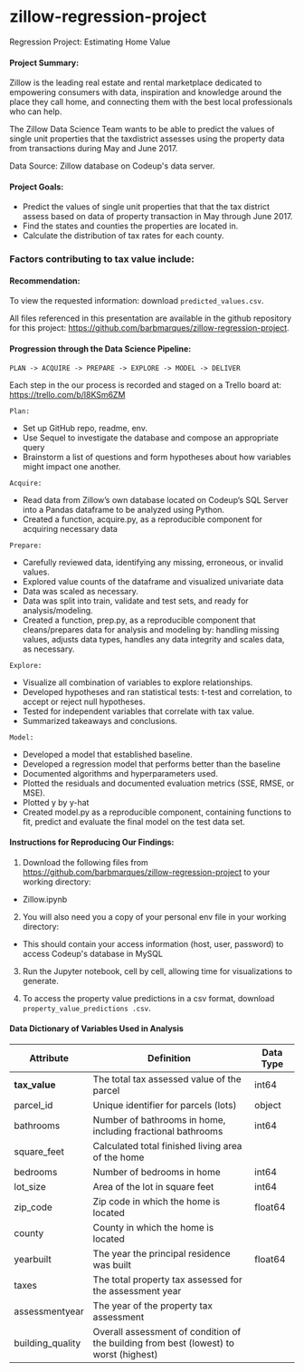 # zillow-regression-project
Regression Project: Estimating Home Value


#### Project Summary:

Zillow is the leading real estate and rental marketplace dedicated to empowering consumers with data, inspiration and knowledge around the place they call home, and connecting them with the best local professionals who can help. 

The Zillow Data Science Team wants to be able to predict the values of single unit properties that the taxdistrict assesses using the property data from transactions during May and June 2017. 

Data Source: Zillow database on Codeup's data server.

#### Project Goals:
- Predict the values of single unit properties that that the tax district assess based on data of property transaction in May through June 2017. 
- Find the states and counties the properties are located in.
- Calculate the distribution of tax rates for each county. 


### Factors contributing to tax value include:


#### Recommendation:


To view the requested information: download ```predicted_values.csv```. 

All files referenced in this presentation are available in the github repository for this project:   https://github.com/barbmarques/zillow-regression-project.


#### Progression through the Data Science Pipeline: 
``` PLAN -> ACQUIRE -> PREPARE -> EXPLORE -> MODEL -> DELIVER ```

Each step in the our process is recorded and staged on a Trello board at: https://trello.com/b/l8KSm6ZM

```Plan:```
- Set up GitHub repo, readme, env.
- Use Sequel to investigate the database and compose an appropriate query
- Brainstorm a list of questions and form hypotheses about how variables might impact one another. 

```Acquire:```
- Read data from Zillow’s own database located on Codeup’s SQL Server into a Pandas dataframe to be analyzed using Python.
- Created a function, acquire.py, as a reproducible component for acquiring necessary data

```Prepare:```
- Carefully reviewed data, identifying any missing, erroneous, or invalid values. 
- Explored value counts of the dataframe and visualized univariate data 
- Data was scaled as necessary.
- Data was split into train, validate and test sets, and ready for analysis/modeling.
- Created a function, prep.py, as a reproducible component that cleans/prepares data for analysis and modeling by: handling missing values, adjusts data types, handles any data integrity and scales data, as necessary.

```Explore:```
- Visualize all combination of variables to explore relationships.
- Developed hypotheses and ran statistical tests: t-test and correlation, to accept or reject null hypotheses.
- Tested for independent variables that correlate with tax value.
- Summarized takeaways and conclusions.

```Model:``` 
- Developed a model that established baseline.
- Developed a regression model that performs better than the baseline
- Documented algorithms and hyperparameters used.
- Plotted the residuals and documented evaluation metrics (SSE, RMSE, or MSE).
- Plotted y by y-hat
- Created model.py as a reproducible component, containing functions to fit, predict and evaluate the final model on the test data set. 


#### Instructions for Reproducing Our Findings:

1.  Download the following files from https://github.com/barbmarques/zillow-regression-project to your working directory:  
 - Zillow.ipynb
 

2.  You will also need you a copy of your personal env file in your working directory:
 - This should contain your access information (host, user, password) to access Codeup's database in MySQL

3. Run the Jupyter notebook, cell by cell, allowing time for visualizations to generate.

4. To access the property value predictions in a csv format, download ```property_value_predictions
.csv```. 


#### Data Dictionary of Variables Used in Analysis

| Attribute | Definition | Data Type |
| ----- | ----- | ----- |
| **tax_value**| The total tax assessed value of the parcel | int64 |
|parcel_id| Unique identifier for parcels (lots) | object |
|bathrooms| Number of bathrooms in home, including fractional bathrooms | int64 |
|square_feet|Calculated total finished living area of the home||
|bedrooms|Number of bedrooms in home| int64 |
|lot_size|Area of the lot in square feet| int64 |
|zip_code| Zip code in which the home is located| float64 |
|county| County in which the home is located | |
|yearbuilt|The year the principal residence was built| float64 | 
|taxes|The total property tax assessed for the assessment year||
|assessmentyear|The year of the property tax assessment||
|building_quality|Overall assessment of condition of the building from best (lowest) to worst (highest)||



